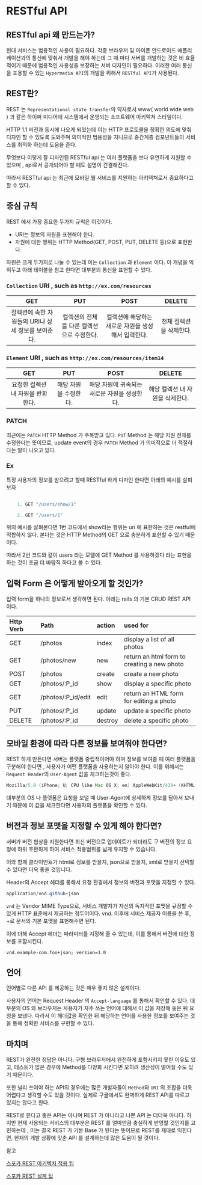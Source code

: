 # RESTful API

## RESTful api 왜 만드는가?

현대 서비스는 범용적인 사용이 필요하다. 
각종 브라우저 및 아이폰 안드로이드 애플리케이션과의 통신에 맞춰서 개발을 해야 하는데 그 때 마다 서버를 개발하는 것은 비 효율적이기 때문에 범용적인 사용성을 보장하는 서버 디자인이 필요하다.
이러한 여러 통신을 포용할 수 있는 `Hypermedia API`의 개발을 위해서 `RESTful API`가 사용된다.

## REST란?

REST 는 `Representational state transfer`의 약자로서 www( world wide web ) 과 같은 하이퍼 미디어에 시스템에서 운영되는 소프트웨어 아키텍쳐 스타일이다.

HTTP 1.1 버전과 동시에 나오게 되었는데 이는 HTTP 프로토콜을 정확한 의도에 맞춰 디자인 할 수 있도록 도와주며 의미적인 범용성을 지니므로 중간계층 컴포넌트들이 서비스를 최적화 하는데 도움을 준다.

무엇보다 이렇게 잘 디자인된 RESTful api 는 여러 플랫폼을 보다 유연하게 지원할 수 있으며 , api로서 공개되어야 할 때도 설명이 간결해진다.

따라서 RESTful api 는 최근에 모바일 웹 서비스를 지원하는 아키텍쳐로서 중요하다고 할 수 있다.

## 중심 규칙

REST 에서 가장 중요한 두가지 규칙은 이것이다.
- URI는 정보의 자원을 표현해야 한다.
- 자원에 대한 행위는 HTTP Method(GET, POST, PUT, DELETE 등)으로 표현한다. 

자원은 크게 두가지로 나눌 수 있는데 이는 `Collection` 과 `Element` 이다. 이 개념을 익혀두고 아래 테이블을 참고 한다면 대부분의 통신을 표현할 수 있다.

### `Collection` URI , such as `http://ex.com/resources`

|GET|PUT|POST|DELETE|
|:--:|:--:|:--:|:--:|
| 컬렉션에 속한 자원들의 URI나 상세 정보를 보여준다.|컬렉션의 전체를 다른 컬렉션으로 수정한다.|컬렉션에 해당하는 새로운 자원을 생성해서 입력한다.|전체 컬렉션을 삭제한다.|


### `Element` URI , such as `http://ex.com/resources/item14`

|GET|PUT|POST|DELETE|
|:--:|:--:|:--:|:--:|
|요청한 컬렉션 내 자원을 반환한다.|해당 자원을 수정한다.|해당 자원에 귀속되는 새로운 자원을 생성한다.|해당 컬렉션 내 자원을 삭제한다.|

### PATCH

최근에는 `PATCH` HTTP Method 가 주목받고 있다. `PUT` Method 는 해당 자원 전체를 수정한다는 뜻이므로, update event의 경우 `PATCH` Method 가 의미적으로 더 적절하다는 말이 나오고 있다.

### Ex
특정 사용자의 정보를 받으려고 할때 RESTful 하게 디자인 한다면 아래의 예시를 살펴보자

```java
    
    1. GET "/users/show/1" 

    2. GET "/users/1" 

```

위의 예시를 살펴본다면 1번 코드에서 show라는 행위는 uri 에 표한하는 것은 restful에 적합하지 않다. 본다는 것은 HTTP Method의 GET 으로 충분하게 표현할 수 있기 때문이다.

따라서 2번 코드와 같이 users 라는 모델에 GET Method 를 사용하겠다 라는 표현을 하는 것이 조금 더 바람직 하다고 볼 수 있다.

## 입력 Form 은 어떻게 받아오게 할 것인가?

입력 form을 하나의 정보로서 생각하면 된다. 아래는 rails 의 기본 CRUD REST API 이다.

|Http Verb|Path|action|used for|
|:--|:--|:--|:--|
| GET | /photos | index | display a list of all photos |
| GET | /photos/new | new | return an html form to creating a new photo |
| POST | /photos | create | create a new photo |
| GET | /photos/:P_id | show | display a specific photo | 
| GET | /photos/:P_id/edit | edit | return an HTML form for editing a photo |
| PUT | /photos/:P_id | update | update a specific photo |
| DELETE | /photos/:P_id | destroy | delete a specific photo |


## 모바일 환경에 따라 다른 정보를 보여줘야 한다면?

REST 하게 만든다면 서버는 플랫폼 중립적이어야 하며 정보를 보여줄 때 여러 플랫폼을 구분해야 한다면 , 사용자가 어떤 플랫폼을 사용하는지 알아야 한다. 이를 위해서는 `Request Header`의 `User-Agent` 값을 체크하는것이 좋다.

```java
Mozilla/5.0 (iPhone; U; CPU like Mac OS X; en) AppleWebKit/420+ (KHTML, like Gecko) Version/3.0 Mobile/1A543a Safari/419.3
```

대부분의 OS 나 플랫폼은 요청을 보낼 때 User-Agent에 상세하게 정보를 담아서 보내기 때문에 이 값을 체크한다면 사용자의 플랫폼을 확인할 수 있다.


## 버전과 정보 포맷을 지정할 수 있게 해야 한다면?

서버가 버전 협상을 지원한다면 최신 버전으로 업데이트가 되더라도 구 버전의 정보 요청에 하위 호환하게 하여 서비스 적용범위를 넓게 유지할 수 있습니다. 

이와 함께 클라이언트가 html로 정보를 받을지, json으로 받을지, xml로 받을지 선택할 수 있다면 더욱 좋을 것입니다.

Header의 Accept 헤더를 통해서 요청 환경에서 정보의 버전과 포맷을 지정할 수 있다.
```java 
application/vnd.github+json
```
`vnd` 는 Vendor MIME Type으로, 서비스 개발자가 자신의 독자적인 포맷을 규정할 수 있게 HTTP 표준에서 제공하는 접두어이다. vnd. 이후에 서비스 제공자 이름을 쓴 후, +로 문서의 기본 포맷을 표현해주면 된다.

이에 더해 Accept 헤더는 파라미터를 지정해 줄 수 있는데, 이를 통해서 버전에 대한 정보를 포함시킨다.

```
vnd.example-com.foo+json; version=1.0 
```

## 언어

언어별로 다른 API 를 제공하는 것은 매우 좋지 않은 설계이다. 

사용자의 언어는 Request Header 의 `Accept-language` 를 통해서 확인할 수 있다. 대부분의 OS 와 브라우저는 사용자가 자주 쓰는 언어에 대해서 이 값을 저장해 놓은 뒤 요청을 보낸다. 따라서 이 헤더값을 확인한 뒤 해당하는 언어를 사용한 정보를 보여주는 것을 통해 정확한 서비스를 구현할 수 있다.

## 마치며 

REST가 완전한 정답은 아니다. 구형 브라우저에서 완전하게 포함시키지 못한 이유도 있고, 테스트가 많은 경우에 Method를 다양화 시킨다면 오히려 생산성이 떨어질 수도 있기 때문이다.

또한 널리 쓰여야 하는 API의 경우에는 많은 개발자들이 `Method`와 `URI` 의 조합을 더욱 어렵다고 생각할 수도 있을 것이다. 실제로 구글에서도 완벽하게 REST API를 따르고 있지는 않다고 한다.

REST로 한다고 좋은 API는 아니며 REST 가 아니라고 나쁜 API 는 더더욱 아니다. 하지만 현재 사용되는 서비스의 대부분은 REST 를 얼마만큼 충실하게 반영할 것인지를 고민하는데 , 이는 결국 REST 가 기본 Base 가 된다는 뜻이므로 REST를 제대로 익힌다면, 현재의 개발 상황에 맞춘 API 를 설계하는데 많은 도움이 될 것이다.



참고

[스포카 REST 아키텍처 적용 팁](https://spoqa.github.io/2012/02/27/rest-introduction.html)

[스포카 REST 설계 팁](https://spoqa.github.io/2013/06/11/more-restful-interface.html)